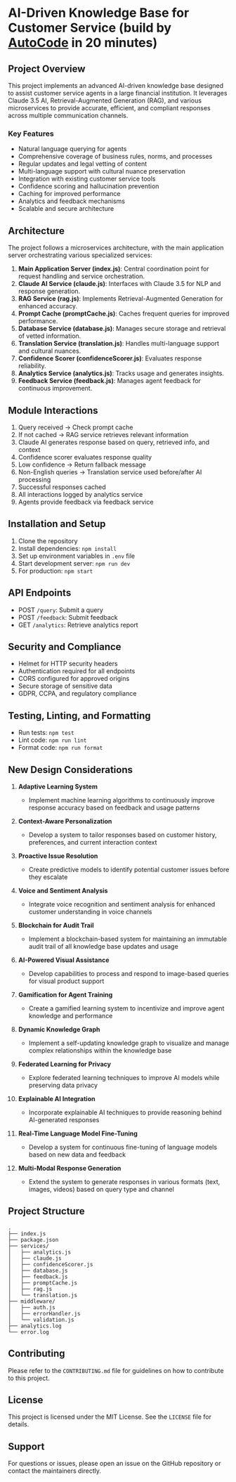 # AI-Driven Knowledge Base for Customer Service (build by [AutoCode](https://autocode.one) in 20 minutes)

## Project Overview

This project implements an advanced AI-driven knowledge base designed to assist customer service agents in a large financial institution. It leverages Claude 3.5 AI, Retrieval-Augmented Generation (RAG), and various microservices to provide accurate, efficient, and compliant responses across multiple communication channels.

### Key Features

-   Natural language querying for agents
-   Comprehensive coverage of business rules, norms, and processes
-   Regular updates and legal vetting of content
-   Multi-language support with cultural nuance preservation
-   Integration with existing customer service tools
-   Confidence scoring and hallucination prevention
-   Caching for improved performance
-   Analytics and feedback mechanisms
-   Scalable and secure architecture

## Architecture

The project follows a microservices architecture, with the main application server orchestrating various specialized services:

1. **Main Application Server (index.js)**: Central coordination point for request handling and service orchestration.
2. **Claude AI Service (claude.js)**: Interfaces with Claude 3.5 for NLP and response generation.
3. **RAG Service (rag.js)**: Implements Retrieval-Augmented Generation for enhanced accuracy.
4. **Prompt Cache (promptCache.js)**: Caches frequent queries for improved performance.
5. **Database Service (database.js)**: Manages secure storage and retrieval of vetted information.
6. **Translation Service (translation.js)**: Handles multi-language support and cultural nuances.
7. **Confidence Scorer (confidenceScorer.js)**: Evaluates response reliability.
8. **Analytics Service (analytics.js)**: Tracks usage and generates insights.
9. **Feedback Service (feedback.js)**: Manages agent feedback for continuous improvement.

## Module Interactions

1. Query received → Check prompt cache
2. If not cached → RAG service retrieves relevant information
3. Claude AI generates response based on query, retrieved info, and context
4. Confidence scorer evaluates response quality
5. Low confidence → Return fallback message
6. Non-English queries → Translation service used before/after AI processing
7. Successful responses cached
8. All interactions logged by analytics service
9. Agents provide feedback via feedback service

## Installation and Setup

1. Clone the repository
2. Install dependencies: `npm install`
3. Set up environment variables in `.env` file
4. Start development server: `npm run dev`
5. For production: `npm start`

## API Endpoints

-   POST `/query`: Submit a query
-   POST `/feedback`: Submit feedback
-   GET `/analytics`: Retrieve analytics report

## Security and Compliance

-   Helmet for HTTP security headers
-   Authentication required for all endpoints
-   CORS configured for approved origins
-   Secure storage of sensitive data
-   GDPR, CCPA, and regulatory compliance

## Testing, Linting, and Formatting

-   Run tests: `npm test`
-   Lint code: `npm run lint`
-   Format code: `npm run format`

## New Design Considerations

1. **Adaptive Learning System**

    - Implement machine learning algorithms to continuously improve response accuracy based on feedback and usage patterns

2. **Context-Aware Personalization**

    - Develop a system to tailor responses based on customer history, preferences, and current interaction context

3. **Proactive Issue Resolution**

    - Create predictive models to identify potential customer issues before they escalate

4. **Voice and Sentiment Analysis**

    - Integrate voice recognition and sentiment analysis for enhanced customer understanding in voice channels

5. **Blockchain for Audit Trail**

    - Implement a blockchain-based system for maintaining an immutable audit trail of all knowledge base updates and usage

6. **AI-Powered Visual Assistance**

    - Develop capabilities to process and respond to image-based queries for visual product support

7. **Gamification for Agent Training**

    - Create a gamified learning system to incentivize and improve agent knowledge and performance

8. **Dynamic Knowledge Graph**

    - Implement a self-updating knowledge graph to visualize and manage complex relationships within the knowledge base

9. **Federated Learning for Privacy**

    - Explore federated learning techniques to improve AI models while preserving data privacy

10. **Explainable AI Integration**

    - Incorporate explainable AI techniques to provide reasoning behind AI-generated responses

11. **Real-Time Language Model Fine-Tuning**

    - Develop a system for continuous fine-tuning of language models based on new data and feedback

12. **Multi-Modal Response Generation**
    - Extend the system to generate responses in various formats (text, images, videos) based on query type and channel

## Project Structure

```
.
├── index.js
├── package.json
├── services/
│   ├── analytics.js
│   ├── claude.js
│   ├── confidenceScorer.js
│   ├── database.js
│   ├── feedback.js
│   ├── promptCache.js
│   ├── rag.js
│   └── translation.js
├── middleware/
│   ├── auth.js
│   ├── errorHandler.js
│   └── validation.js
├── analytics.log
└── error.log
```

## Contributing

Please refer to the `CONTRIBUTING.md` file for guidelines on how to contribute to this project.

## License

This project is licensed under the MIT License. See the `LICENSE` file for details.

## Support

For questions or issues, please open an issue on the GitHub repository or contact the maintainers directly.
